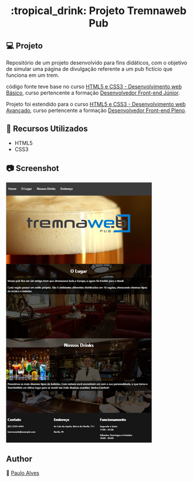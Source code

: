 <h1 align="center">:tropical_drink: Projeto Tremnaweb Pub</h1>

## :computer: Projeto
Repositório de um projeto desenvolvido para fins didáticos, com o objetivo de simular uma página de divulgação referente a um pub fictício que funciona em um trem.  

código fonte teve base no curso [HTML5 e CSS3 - Desenvolvimento web Básico](https://www.treinaweb.com.br/curso/desenvolvimento-web-com-html5-e-css3-basico), 
curso pertencente a formação [Desenvolvedor Front-end Júnior](https://www.treinaweb.com.br/formacao/desenvolvedor-front-end-junior).  

Projeto foi estendido para o curso
[HTML5 e CSS3 - Desenvolvimento web Avançado](https://www.treinaweb.com.br/curso/desenvolvimento-web-com-html5-e-css3-avancado),
curso pertencente a formação [Desenvolvedor Front-end Pleno](https://www.treinaweb.com.br/formacao/desenvolvedor-front-end-pleno).

## :wrench: Recursos Utilizados
- HTML5
- CSS3

## :camera: Screenshot
![screenshot1](https://github.com/PauloAlves8039/Prejeto-Tremanaweb-Pub/blob/master/imagens/tremnaweb.png)

## Author
:boy: [Paulo Alves](https://github.com/PauloAlves8039)
